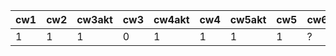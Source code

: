 | cw1 | cw2 | cw3akt | cw3 | cw4akt | cw4 | cw5akt | cw5 | cw6 |
|-----|-----|--------|-----|--------|-----|--------|-----|-----|
|   1 |   1 |      1 |   0 |      1 |   1 |      1 |   1 | ?   |
